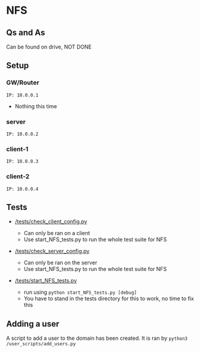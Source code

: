 # NFS
## Qs and As
Can be found on drive, NOT DONE
## Setup

### GW/Router
```IP: 10.0.0.1```
* Nothing this time

### server
```IP: 10.0.0.2```

### client-1
```IP: 10.0.0.3```

### client-2
```IP: 10.0.0.4```

## Tests
* [/tests/check_client_config.py](../6-NFS/tests/check_client_config.py)
    * Can only be ran on a client 
    * Use start_NFS_tests.py to run the whole test suite for NFS
* [/tests/check_server_config.py](../6-NFS/tests/check_server_config.py)
    * Can only be ran on the server 
    * Use start_NFS_tests.py to run the whole test suite for NFS

* [/tests/start_NFS_tests.py](../6-NFS/tests/start_NFS_tests.py)
    * run using `python start_NFS_tests.py [debug]`
    * You have to stand in the tests directory for this to work, no time to fix this

## Adding a user
A script to add a user to the domain has been created. It is ran by `python3 /user_scripts/add_users.py`
